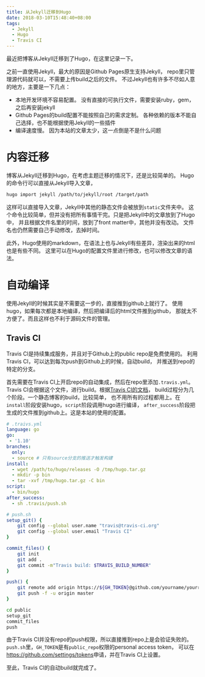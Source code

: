 ```yaml
---
title: 从Jekyll迁移到Hugo
date: 2018-03-10T15:48:40+08:00
tags:
  - Jekyll
  - Hugo
  - Travis CI
---
```


最近把博客从Jekyll迁移到了Hugo，在这里记录一下。 

之前一直使用Jekyll，最大的原因是Github Pages原生支持Jekyll，
repo里只管理源代码就可以，不需要上传build之后的文件。
不过Jekyll也有许多不尽如人意的地方，主要是一下几点：

* 本地开发环境不容易配置。
  没有直接的可执行文件，需要安装ruby，gem，之后再安装jekyll
* Github Pages的build配置不能按照自己的需求定制。
  各种依赖的版本不能自己选择，也不能根据使用Jekyll的一些插件
* 编译速度慢。
  因为本站的文章太少，这一点倒是不是什么问题

# 内容迁移

博客从Jekyll迁移到Hugo，在考虑主题迁移的情况下，还是比较简单的。
Hugo的命令行可以直接从Jekyll导入文章，
```bash
hugo import jekyll /path/to/jekyll/root /target/path
```
这样可以直接导入文章，Jekyll中其他的静态文件会被放到`static`文件夹中。
这个命令比较简单，但并没有把所有事情干完。只是把Jekyll中的文章放到了Hugo中，
并且根据文件名里的时间，放到了front matter中，其他并没有改动。
文件名也仍然需要自己手动修改，去掉时间。

此外，Hugo使用的markdown，在语法上也与Jekyll有些差异，渲染出来的html也是有些不同。
这里可以在Hugo的配置文件里进行修改，也可以修改文章的语法。

# 自动编译

使用Jekyll的时候其实是不需要这一步的，直接推到github上就行了。
使用hugo，如果每次都是本地编译，然后把编译后的html文件推到github，
那就太不方便了。而且这样也不利于源码文件的管理。

## Travis CI

Travis CI是持续集成服务，并且对于Github上的public repo是免费使用的。
利用Travis CI，可以达到每次push到Github上的时候，自动build，
并推送到repo的特定的分支。

首先需要在Travis CI上开启repo的自动集成，然后在repo里添加`.travis.yml`。
Travis CI会根据这个文件，进行build。根据[Travis CI的文档][1]，
build过程分为几个阶段。一个静态博客的build，比较简单，
也不用所有的过程都用上。在`install`阶段安装hugo，`script`阶段调用hugo进行编译，
`after_success`阶段把生成的文件推到github上。这是本站的使用的配置。

```yml
# .traivs.yml
language: go
go:
 - '1.10'
branches:
  only:
  - source # 只有source分支的推送才触发构建
install:
  - wget /path/to/hugo/releases -O /tmp/hugo.tar.gz
  - mkdir -p bin
  - tar -xvf /tmp/hugo.tar.gz -C bin
script:
  - bin/hugo
after_success:
  - sh .travis/push.sh
```

```bash
# push.sh
setup_git() {
    git config --global user.name "travis@travis-ci.org"
    git config --global user.email "Travis CI"
}

commit_files() {
    git init
    git add .
    git commit -m"Travis build: $TRAVIS_BUILD_NUMBER"
}

push() {
    git remote add origin https://${GH_TOKEN}@github.com/yourname/yourrepo.git
    git push -f -u origin master
}

cd public
setup_git
commit_files
push
```

由于Travis CI并没有repo的push权限，所以直接推到repo上是会验证失败的。
`push.sh`里，`GH_TOKEN`是有`public_repo`权限的personal access token，
可以在<https://github.com/settings/tokens>申请，并在Travis CI上设置。

至此，Travis CI的自动build就完成了。


[1]: https://docs.travis-ci.com/user/customizing-the-build

